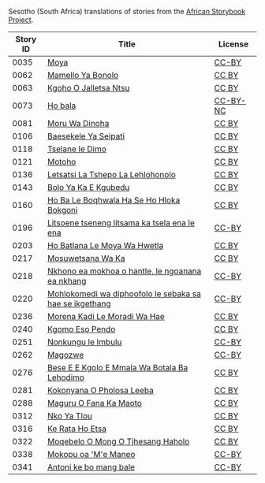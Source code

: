 Sesotho (South Africa) translations of stories from the [African Storybook Project](http://my.africanstorybook.org).

Story ID | Title | License
-------- | ----- | -------
0035 | [Moya](http://africanstorybook.org/stories/moya) | [CC-BY](https://creativecommons.org/licenses/by/4.0/)
0062 | [Mamello Ya Bonolo](http://africanstorybook.org/reader.php?id=20040&d=0&a=1) | [CC BY](https://creativecommons.org/licenses/by/4.0/)
0063 | [Kgoho O Jalletsa Ntsu](http://africanstorybook.org/reader.php?id=20029&d=0&a=1) | [CC BY](https://creativecommons.org/licenses/by/4.0/)
0073 | [Ho bala](http://africanstorybook.org/stories/ho-bala) | [CC-BY-NC](https://creativecommons.org/licenses/by-nc/3.0/)
0081 | [Moru Wa Dinoha](http://africanstorybook.org/reader.php?id=20026&d=0&a=1) | [CC BY](https://creativecommons.org/licenses/by/4.0/)
0106 | [Baesekele Ya Seipati](http://africanstorybook.org/reader.php?id=20039&d=0&a=1) | [CC BY](https://creativecommons.org/licenses/by/4.0/)
0118 | [Tselane le Dimo](https://africanstorybook.org/reader.php?id=33522&d=0&a=1) | [CC BY](https://creativecommons.org/licenses/by/4.0/)
0121 | [Motoho](http://africanstorybook.org/reader.php?id=20044&d=0&a=1) | [CC BY](https://creativecommons.org/licenses/by/3.0/)
0136 | [Letsatsi La Tshepo La Lehlohonolo](http://africanstorybook.org/reader.php?id=20028&d=0&a=1) | [CC BY](https://creativecommons.org/licenses/by/3.0/)
0143 | [Bolo Ya Ka E Kgubedu](http://africanstorybook.org/reader.php?id=14511&d=0&a=1) | [CC BY](https://creativecommons.org/licenses/by/4.0/)
0160 | [Ho Ba Le Boqhwala Ha Se Ho Hloka Bokgoni](http://africanstorybook.org/reader.php?id=20025&d=0&a=1) | [CC BY](https://creativecommons.org/licenses/by/4.0/)
0196 | [Litsoene tseneng litsama ka tsela ena le ena](http://africanstorybook.org/stories/litsoene-tseneng-litsama-ka-tsela-ena-le-ena) | [CC-BY](https://creativecommons.org/licenses/by/3.0/)
0203 | [Ho Batlana Le Moya Wa Hwetla](http://africanstorybook.org/reader.php?id=20050&d=0&a=1) | [CC BY](https://creativecommons.org/licenses/by/4.0/)
0217 | [Mosuwetsana Wa Ka](http://africanstorybook.org/reader.php?id=20038&d=0&a=1) | [CC BY](https://creativecommons.org/licenses/by/3.0/)
0218 | [Nkhono ea mokhoa o hantle, le ngoanana ea nkhang](http://africanstorybook.org/stories/nkhono-ea-mokhoa-o-hantle-le-ngoanana-ea-nkhang) | [CC-BY](https://creativecommons.org/licenses/by/3.0/)
0220 | [Mohlokomedi wa diphoofolo le sebaka sa hae se ikgethang](http://africanstorybook.org/stories/mohlokomedi-wa-diphoofolo-le-sebaka-sa-hae-se-ikgethang-0) | [CC-BY](https://creativecommons.org/licenses/by/4.0/)
0236 | [Morena Kadi Le Moradi Wa Hae](http://africanstorybook.org/reader.php?id=20035&d=0&a=1) | [CC BY](https://creativecommons.org/licenses/by/3.0/)
0240 | [Kgomo Eso Pendo](http://africanstorybook.org/reader.php?id=20043&d=0&a=1) | [CC BY](https://creativecommons.org/licenses/by/3.0/)
0251 | [Nonkungu le Imbulu](http://africanstorybook.org/stories/nonkungu-le-imbulu) | [CC-BY](https://creativecommons.org/licenses/by/3.0/)
0262 | [Magozwe](http://africanstorybook.org/stories/magozwe-3) | [CC-BY](https://creativecommons.org/licenses/by/4.0/)
0276 | [Bese E E Kgolo E Mmala Wa Botala Ba Lehodimo ](http://africanstorybook.org/reader.php?id=20023&d=0&a=1) | [CC BY](https://creativecommons.org/licenses/by/4.0/)
0281 | [Kokonyana O Pholosa Leeba ](http://africanstorybook.org/reader.php?id=20031&d=0&a=1) | [CC BY](https://creativecommons.org/licenses/by/4.0/)
0288 | [Maguru O Fana Ka Maoto](http://africanstorybook.org/reader.php?id=20037&d=0&a=1) | [CC BY](https://creativecommons.org/licenses/by/4.0/)
0312 | [Nko Ya Tlou](http://africanstorybook.org/reader.php?id=20024&d=0&a=1) | [CC BY](https://creativecommons.org/licenses/by/4.0/)
0316 | [Ke Rata Ho Etsa ](http://africanstorybook.org/reader.php?id=20032&d=0&a=1) | [CC BY](https://creativecommons.org/licenses/by/4.0/)
0322 | [Moqebelo O Mong O Tjhesang Haholo](http://africanstorybook.org/reader.php?id=20048&d=0&a=1) | [CC BY](https://creativecommons.org/licenses/by/3.0/)
0338 | [Mokopu oa 'M'e Maneo](http://africanstorybook.org/stories/mokopu-oa-me-maneo) | [CC-BY](https://creativecommons.org/licenses/by/4.0/)
0341 | [Antoni ke bo mang bale](http://africanstorybook.org/stories/antoni-ke-bo-mang-bale) | [CC-BY](https://creativecommons.org/licenses/by/3.0/)
